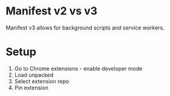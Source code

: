 # Manifest v2 vs v3

Manifest v3 allows for background scripts and service workers.

# Setup

1. Go to Chrome extensions - enable developer mode
2. Load unpacked
3. Select extension repo
4. Pin extension